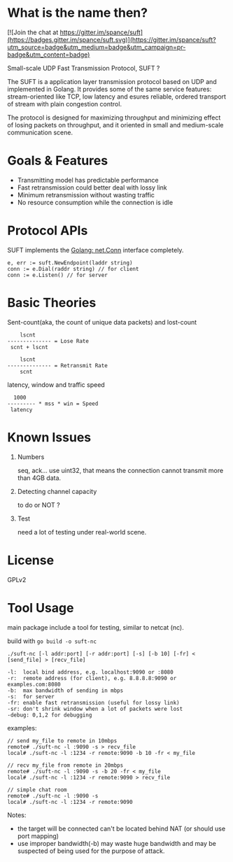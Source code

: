 # What is the name then?

[![Join the chat at https://gitter.im/spance/suft](https://badges.gitter.im/spance/suft.svg)](https://gitter.im/spance/suft?utm_source=badge&utm_medium=badge&utm_campaign=pr-badge&utm_content=badge)

Small-scale UDP Fast Transmission Protocol, SUFT ?

The SUFT is a application layer transmission protocol based on UDP and implemented in Golang. It provides some of the same service features: stream-oriented like TCP, low latency and esures reliable, ordered transport of stream with plain congestion control.

The protocol is designed for maximizing throughput and minimizing effect of losing packets on throughput, and it oriented in small and medium-scale communication scene.

# Goals & Features

- Transmitting model has predictable performance
- Fast retransmission could better deal with lossy link
- Minimum retransmission without wasting traffic
- No resource consumption while the connection is idle

# Protocol APIs

SUFT implements the [Golang: net.Conn](https://golang.org/pkg/net/#Conn) interface completely.

```
e, err := suft.NewEndpoint(laddr string)
conn := e.Dial(raddr string) // for client
conn := e.Listen() // for server
```

# Basic Theories

Sent-count(aka, the count of unique data packets) and lost-count

```
    lscnt
-------------- = Lose Rate
 scnt + lscnt

    lscnt
-------------- = Retransmit Rate
    scnt
```

latency, window and traffic speed

```
  1000
--------- * mss * win = Speed
 latency
```

# Known Issues

1. Numbers

   seq, ack... use uint32, that means the connection cannot transmit more than 4GB data.

2. Detecting channel capacity

   to do or NOT ?

3. Test

   need a lot of testing under real-world scene.

# License

GPLv2

# Tool Usage

main package include a tool for testing, similar to netcat (nc).

build with `go build -o suft-nc`

```
./suft-nc [-l addr:port] [-r addr:port] [-s] [-b 10] [-fr] < [send_file] > [recv_file]

-l:  local bind address, e.g. localhost:9090 or :8080
-r:  remote address (for client), e.g. 8.8.8.8:9090 or examples.com:8080
-b:  max bandwidth of sending in mbps
-s:  for server
-fr: enable fast retransmission (useful for lossy link)
-sr: don't shrink window when a lot of packets were lost
-debug: 0,1,2 for debugging
```

examples:

```
// send my_file to remote in 10mbps
remote# ./suft-nc -l :9090 -s > recv_file
local# ./suft-nc -l :1234 -r remote:9090 -b 10 -fr < my_file
```

```
// recv my_file from remote in 20mbps
remote# ./suft-nc -l :9090 -s -b 20 -fr < my_file
local# ./suft-nc -l :1234 -r remote:9090 > recv_file
```

```
// simple chat room
remote# ./suft-nc -l :9090 -s
local# ./suft-nc -l :1234 -r remote:9090
```

Notes:

- the target will be connected can't be located behind NAT (or should use port mapping)
- use improper bandwidth(-b) may waste huge bandwidth and may be suspected of being used for the purpose of attack.
